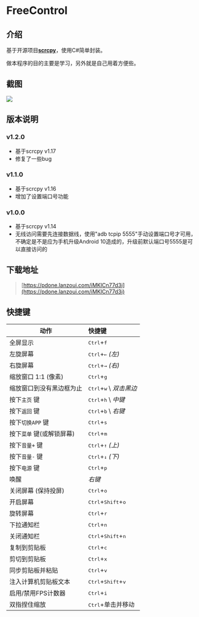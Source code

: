 # FreeControl

## 介绍
基于开源项目[**scrcpy**](https://github.com/Genymobile/scrcpy)，使用C#简单封装。

做本程序的目的主要是学习，另外就是自己用着方便些。

## 截图
![](https://cdn.jsdelivr.net/gh/pdone/static@latest/img/article/free-control/3.gif)

## 版本说明
### v1.2.0
- 基于scrcpy v1.17
- 修复了一些bug

### v1.1.0
- 基于scrcpy v1.16
- 增加了设置端口号功能

### v1.0.0
- 基于scrcpy v1.14
- 无线访问需要先连接数据线，使用"adb tcpip 5555"手动设置端口号才可用，不确定是不是应为手机升级Android 10造成的，升级前默认端口号5555是可以直接访问的

## 下载地址
> [https://pdone.lanzoui.com/iMKlCn77d3i](https://pdone.lanzoui.com/iMKlCn77d3i)

## 快捷键
 | 动作 | 快捷键
 | ------------------------------------------------- |:-----------------------------
 | 全屏显示| <kbd>Ctrl</kbd>+<kbd>f</kbd>
 | 左旋屏幕| <kbd>Ctrl</kbd>+<kbd>←</kbd> _(左)_
 | 右旋屏幕| <kbd>Ctrl</kbd>+<kbd>→</kbd> _(右)_
 | 缩放窗口 1:1 (像素) | <kbd>Ctrl</kbd>+<kbd>g</kbd>
 | 缩放窗口到没有黑边框为止| <kbd>Ctrl</kbd>+<kbd>w</kbd> \ _双击黑边_
 | 按下`主页` 键| <kbd>Ctrl</kbd>+<kbd>h</kbd> \ _中键_
 | 按下`返回` 键| <kbd>Ctrl</kbd>+<kbd>b</kbd> \ _右键_
 | 按下`切换APP` 键| <kbd>Ctrl</kbd>+<kbd>s</kbd>
 | 按下`菜单` 键(或解锁屏幕) | <kbd>Ctrl</kbd>+<kbd>m</kbd>
 | 按下`音量+` 键| <kbd>Ctrl</kbd>+<kbd>↑</kbd> _(上)_
 | 按下`音量-` 键| <kbd>Ctrl</kbd>+<kbd>↓</kbd> _(下)_
 | 按下`电源` 键| <kbd>Ctrl</kbd>+<kbd>p</kbd>
 | 唤醒| _右键_
 | 关闭屏幕 (保持投屏) | <kbd>Ctrl</kbd>+<kbd>o</kbd>
 | 开启屏幕 | <kbd>Ctrl</kbd>+<kbd>Shift</kbd>+<kbd>o</kbd>
 | 旋转屏幕 | <kbd>Ctrl</kbd>+<kbd>r</kbd>
 | 下拉通知栏 | <kbd>Ctrl</kbd>+<kbd>n</kbd>
 | 关闭通知栏 | <kbd>Ctrl</kbd>+<kbd>Shift</kbd>+<kbd>n</kbd>
 | 复制到剪贴板 | <kbd>Ctrl</kbd>+<kbd>c</kbd>
 | 剪切到剪贴板 | <kbd>Ctrl</kbd>+<kbd>x</kbd>
 | 同步剪贴板并粘贴 | <kbd>Ctrl</kbd>+<kbd>v</kbd>
 | 注入计算机剪贴板文本 | <kbd>Ctrl</kbd>+<kbd>Shift</kbd>+<kbd>v</kbd>
 | 启用/禁用FPS计数器 | <kbd>Ctrl</kbd>+<kbd>i</kbd>
 | 双指捏住缩放 | <kbd>Ctrl</kbd>+单击并移动

